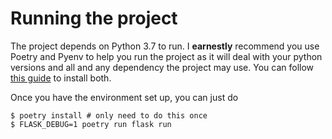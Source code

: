 # Running the project

The project depends on Python 3.7 to run. I **earnestly** recommend you use 
Poetry and Pyenv to help you run the project as it will deal with your python
versions and all and any dependency the project may use. You can follow
[this guide](https://medium.com/@cjolowicz/hypermodern-python-d44485d9d769)
to install both. 

Once you have the environment set up, you can just do

```
$ poetry install # only need to do this once
$ FLASK_DEBUG=1 poetry run flask run
```


